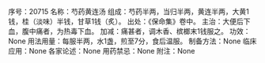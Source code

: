 序号：20715
名称：芍药黄连汤
组成：芍药半两，当归半两，黄连半两，大黄1钱，桂（淡味）半钱，甘草1钱（炙）。
出处：《保命集》卷中。
主治：大便后下血，腹中痛者，为热毒下血。
加减：痛甚者，调木香、槟榔末1钱服之。
功效：None
用法用量：每服半两，水1盏，煎至7分，食后温服。
制备方法：None
临床应用：None
各家论述：None
用药禁忌：None
附注：None
